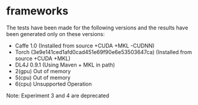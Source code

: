 # frameworks

The tests have been made for the following versions and the results have been
generated only on these versions:

* Caffe 1.0 (Installed from source +CUDA +MKL -CUDNN)
* Torch (3e9e141ced1afd0cad451e69f90e6e53503647ca) (Installed from source +CUDA +MKL)
* DL4J 0.9.1 (Using Maven + MKL in path)
 * 2(gpu) Out of memory
 * 5(cpu) Out of memory
 * 6(cpu) Unsupported Operation

Note: Experiment 3 and 4 are deprecated
